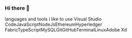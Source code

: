 ### Hi there 👋

<!--
**DeavyGaut/DeavyGaut** is a ✨ _special_ ✨ repository because its `README.md` (this file) appears on your GitHub profile.

- 🔭 I’m currently working on a research project on Hyperledger Fabric.
- 🌱 I’m currently learning to dig deeper into the ethics of being a Software engineer.
- 👯 I’m looking to collaborate in some open source projects.
- 🤔 I’m looking for help with an organisation where I can apply my acquired gamut of skills in challenging role.
- 💬 Ask me for help, if you need some motivation.
- 📫 How to reach me: Connect over linkedIn - https://linkedin.com/in/deavyansh
- 🥅 2020 Goals: Better Github stats!
- ⚡ Fun fact: I can almost have discussion on any of the topics that you are interested in. L'll inquisitive !!.  
-->


languages and tools i like to use
Visual Studio CodeJavaScriptNodeJsEthereumHyperledger FabricTypeScriptMySQLGitGitHubTerminalLinuxAdobe Xd




 
